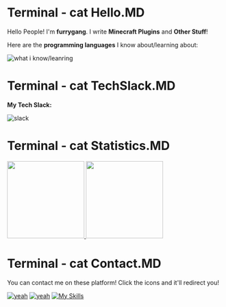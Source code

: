 # Terminal - cat Hello.MD

Hello People! I'm **furrygang**. I write **Minecraft Plugins** and **Other Stuff**!

Here are the **programming languages** I know about/learning about:

![what i know/leanring](https://skillicons.dev/icons?i=java,python,js,nodejs,go,haxe,kotlin,react,tailwindcss,nextjs,rust)

# Terminal - cat TechSlack.MD

**My Tech Slack:**

![slack](https://skillicons.dev/icons?i=arch,ubuntu,debian,nginx,cloudflare,azure,aws,docker,idea)

# Terminal - cat Statistics.MD

<a href="https://github.com/UnitieG">
  <img height="180em" src="https://github-readme-stats-eight-theta.vercel.app/api?username=furriesgang&theme=dark&show_icons=true" />
  <img height="180em" src="https://github-readme-stats-eight-theta.vercel.app/api/top-langs/?username=furriesgang&theme=dark&layout=compact" />
</a>

# Terminal - cat Contact.MD

You can contact me on these platform! Click the icons and it'll redirect you!

[![yeah](https://skillicons.dev/icons?i=discord)](https://discord.com/users/1314581543682834473)
[![yeah](https://skillicons.dev/icons?i=twitter)](https://x.com/furriesgang)
[![My Skills](https://skillicons.dev/icons?i=gmail)](furries@duck.com)
